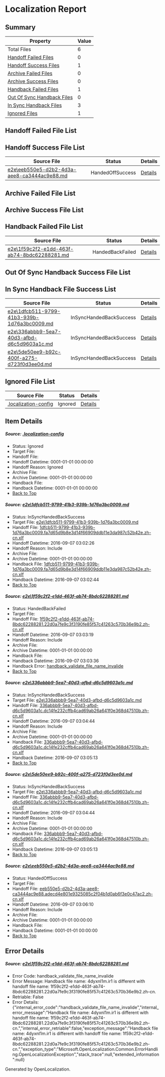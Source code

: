 # <a name='report-top'></a> Localization Report

## Summary
 Property | Value 
 -------- | ----- 
 Total Files | 6
[ Handoff Failed Files ](#handoff-failed-list)| 0
[ Handoff Success Files ](#handoff-success-list)| 1
[ Archive Failed Files ](#archive-failed-list)| 0
[ Archive Success Files ](#archive-success-list)| 0
[ Handback Failed Files ](#handback-failed-list)| 1
[ Out Of Sync Handback Files ](#outofsync-handback-success-list)| 0
[ In Sync Handback Files ](#insync-handback-success-list)| 3
[ Ignored Files ](#ignored-list)| 1

## <a name='handoff-failed-list'></a> Handoff Failed File List

## <a name='handoff-success-list'></a> Handoff Success File List
 Source File | Status | Details 
 ----------- | ------ | ------- 
 [e2e\eeb550e5-d2b2-4d3a-aee8-ca3444ac9e88.md](https://github.com/OpenLocalizationTestOrg/ol-test0/blob/3e6e7d9f974b0bd8590f2da54e306f6928d32625/e2e/eeb550e5-d2b2-4d3a-aee8-ca3444ac9e88.md) | HandedOffSuccess | [Details](#080fb20d65ad60edae0bc54800efe5c7f9eb4ddc5)

## <a name='archive-failed-list'></a> Archive Failed File List

## <a name='archive-success-list'></a> Archive Success File List

## <a name='handback-failed-list'></a> Handback Failed File List
 Source File | Status | Details 
 ----------- | ------ | ------- 
 [e2e\1f59c2f2-e1dd-463f-ab74-8bdc62288281.md](https://github.com/OpenLocalizationTestOrg/ol-test0/blob/362373ae9bd3d976a7654d29921e876cd2627c38/e2e/1f59c2f2-e1dd-463f-ab74-8bdc62288281.md) | HandedBackFailed | [Details](#7ef77d0f0fc71e6dbf61ae282025ff3537cfa80f2)

## <a name='outofsync-handback-success-list'></a> Out Of Sync Handback Success File List

## <a name='insync-handback-success-list'></a> In Sync Handback File Success List
 Source File | Status | Details 
 ----------- | ------ | ------- 
 [e2e\1dfcb511-9799-41b3-939b-1d76a3bc0009.md](https://github.com/OpenLocalizationTestOrg/ol-test0/blob/d886cefba121a9fb6b83166374d9061a60b2d0e4/e2e/1dfcb511-9799-41b3-939b-1d76a3bc0009.md) | InSyncHandedBackSuccess | [Details](#b966fdee7e0afa18a840c3f11877a713bef46c1b1)
 [e2e\336abbb9-5ea7-40d3-afbd-d6c5d9603a1c.md](https://github.com/OpenLocalizationTestOrg/ol-test0/blob/d896b42f996086e3554e7fdd599e63562e5206c6/e2e/336abbb9-5ea7-40d3-afbd-d6c5d9603a1c.md) | InSyncHandedBackSuccess | [Details](#495e6bc8db6d15a7ad04b9ec4216460a63c6b9283)
 [e2e\5de50ee9-b92c-400f-a275-d723f0d3ee0d.md](https://github.com/OpenLocalizationTestOrg/ol-test0/blob/3e6e7d9f974b0bd8590f2da54e306f6928d32625/e2e/5de50ee9-b92c-400f-a275-d723f0d3ee0d.md) | InSyncHandedBackSuccess | [Details](#495e6bc8db6d15a7ad04b9ec4216460a63c6b9284)

## <a name='ignored-list'></a> Ignored File List
 Source File | Status | Details 
 ----------- | ------ | ------- 
 [.localization-config](https://github.com/OpenLocalizationTestOrg/ol-test0/blob/3e6e7d9f974b0bd8590f2da54e306f6928d32625/.localization-config) | Ignored | [Details](#3d4f252ac210baf56311d7e97dcc2db10974dbd20)

## Item Details
##### <a name='3d4f252ac210baf56311d7e97dcc2db10974dbd20'></a> Source: [.localization-config](https://github.com/OpenLocalizationTestOrg/ol-test0/blob/3e6e7d9f974b0bd8590f2da54e306f6928d32625/.localization-config)
* Status: Ignored
* Target File: 
* Handoff File: 
* Handoff Datetime: 0001-01-01 00:00:00
* Handoff Reason: Ignored
* Archive File: 
* Archive Datetime: 0001-01-01 00:00:00
* Handback File: 
* Handback Datetime: 0001-01-01 00:00:00
* [Back to Top](#report-top)

##### <a name='b966fdee7e0afa18a840c3f11877a713bef46c1b1'></a> Source: [e2e\1dfcb511-9799-41b3-939b-1d76a3bc0009.md](https://github.com/OpenLocalizationTestOrg/ol-test0/blob/d886cefba121a9fb6b83166374d9061a60b2d0e4/e2e/1dfcb511-9799-41b3-939b-1d76a3bc0009.md)
* Status: InSyncHandedBackSuccess
* Target File: [e2e\1dfcb511-9799-41b3-939b-1d76a3bc0009.md](https://github.com/OpenLocalizationTestOrg/ol-test0-zhcn/blob/9c149bc1e93bb283bbb4da6ebf7ab0ab6af23273/e2e/1dfcb511-9799-41b3-939b-1d76a3bc0009.md)
* Handoff File: [1dfcb511-9799-41b3-939b-1d76a3bc0009.fa7d65d9b8e3d14f66909ddb11e3da987c52b42e.zh-cn.xlf](https://github.com/OpenLocalizationTestOrg/ol-test0-handoff/blob/135861fbfd6baef328691452f2188d5183f1fd5e/ol-handoff/OpenLocalizationTestOrg/ol-test0-zhcn/ci/ht/1dfcb511-9799-41b3-939b-1d76a3bc0009.fa7d65d9b8e3d14f66909ddb11e3da987c52b42e.zh-cn.xlf)
* Handoff Datetime: 2016-09-07 03:02:26
* Handoff Reason: Include
* Archive File: 
* Archive Datetime: 0001-01-01 00:00:00
* Handback File: [1dfcb511-9799-41b3-939b-1d76a3bc0009.fa7d65d9b8e3d14f66909ddb11e3da987c52b42e.zh-cn.xlf](https://github.com/OpenLocalizationTestOrg/ol-test0-handback/blob/dcdde823726ad9254ce9f8c460e801d8f4d6faee/ol-handback/OpenLocalizationTestOrg/ol-test0-zhcn/ci/ht/1dfcb511-9799-41b3-939b-1d76a3bc0009.fa7d65d9b8e3d14f66909ddb11e3da987c52b42e.zh-cn.xlf)
* Handback Datetime: 2016-09-07 03:02:44
* [Back to Top](#report-top)

##### <a name='7ef77d0f0fc71e6dbf61ae282025ff3537cfa80f2'></a> Source: [e2e\1f59c2f2-e1dd-463f-ab74-8bdc62288281.md](https://github.com/OpenLocalizationTestOrg/ol-test0/blob/362373ae9bd3d976a7654d29921e876cd2627c38/e2e/1f59c2f2-e1dd-463f-ab74-8bdc62288281.md)
* Status: HandedBackFailed
* Target File: 
* Handoff File: [1f59c2f2-e1dd-463f-ab74-8bdc62288281.22d0a7fe9c3f3190fe85f57c41263c570b36e9b2.zh-cn.xlf](https://github.com/OpenLocalizationTestOrg/ol-test0-handoff/blob/0024470d9a519dbf157cdf0530aa00475432a138/ol-handoff/OpenLocalizationTestOrg/ol-test0-zhcn/ci/ht/1f59c2f2-e1dd-463f-ab74-8bdc62288281.22d0a7fe9c3f3190fe85f57c41263c570b36e9b2.zh-cn.xlf)
* Handoff Datetime: 2016-09-07 03:03:19
* Handoff Reason: Include
* Archive File: 
* Archive Datetime: 0001-01-01 00:00:00
* Handback File: 
* Handback Datetime: 2016-09-07 03:03:36
* Handback Error: [handback_validate_file_name_invalide](#7ef77d0f0fc71e6dbf61ae282025ff3537cfa80f2handback_validate_file_name_invalide)
* [Back to Top](#report-top)

##### <a name='495e6bc8db6d15a7ad04b9ec4216460a63c6b9283'></a> Source: [e2e\336abbb9-5ea7-40d3-afbd-d6c5d9603a1c.md](https://github.com/OpenLocalizationTestOrg/ol-test0/blob/d896b42f996086e3554e7fdd599e63562e5206c6/e2e/336abbb9-5ea7-40d3-afbd-d6c5d9603a1c.md)
* Status: InSyncHandedBackSuccess
* Target File: [e2e\336abbb9-5ea7-40d3-afbd-d6c5d9603a1c.md](https://github.com/OpenLocalizationTestOrg/ol-test0-zhcn/blob/5eeba45fb81fe573be25fbd165f993cfd66a1683/e2e/336abbb9-5ea7-40d3-afbd-d6c5d9603a1c.md)
* Handoff File: [336abbb9-5ea7-40d3-afbd-d6c5d9603a1c.dc14fe232cffb4cad69ab26a641f0e368d47510b.zh-cn.xlf](https://github.com/OpenLocalizationTestOrg/ol-test0-handoff/blob/566c661a243e9f75a9bc8c6e0f90757970982867/ol-handoff/OpenLocalizationTestOrg/ol-test0-zhcn/ci/ht/336abbb9-5ea7-40d3-afbd-d6c5d9603a1c.dc14fe232cffb4cad69ab26a641f0e368d47510b.zh-cn.xlf)
* Handoff Datetime: 2016-09-07 03:04:44
* Handoff Reason: Include
* Archive File: 
* Archive Datetime: 0001-01-01 00:00:00
* Handback File: [336abbb9-5ea7-40d3-afbd-d6c5d9603a1c.dc14fe232cffb4cad69ab26a641f0e368d47510b.zh-cn.xlf](https://github.com/OpenLocalizationTestOrg/ol-test0-handback/blob/2d806ab70aa2d8bb4fee2a6c6ab01248f4922e07/ol-handback/OpenLocalizationTestOrg/ol-test0-zhcn/ci/ht/336abbb9-5ea7-40d3-afbd-d6c5d9603a1c.dc14fe232cffb4cad69ab26a641f0e368d47510b.zh-cn.xlf)
* Handback Datetime: 2016-09-07 03:05:13
* [Back to Top](#report-top)

##### <a name='495e6bc8db6d15a7ad04b9ec4216460a63c6b9284'></a> Source: [e2e\5de50ee9-b92c-400f-a275-d723f0d3ee0d.md](https://github.com/OpenLocalizationTestOrg/ol-test0/blob/3e6e7d9f974b0bd8590f2da54e306f6928d32625/e2e/5de50ee9-b92c-400f-a275-d723f0d3ee0d.md)
* Status: InSyncHandedBackSuccess
* Target File: [e2e\336abbb9-5ea7-40d3-afbd-d6c5d9603a1c.md](https://github.com/OpenLocalizationTestOrg/ol-test0-zhcn/blob/5eeba45fb81fe573be25fbd165f993cfd66a1683/e2e/336abbb9-5ea7-40d3-afbd-d6c5d9603a1c.md)
* Handoff File: [336abbb9-5ea7-40d3-afbd-d6c5d9603a1c.dc14fe232cffb4cad69ab26a641f0e368d47510b.zh-cn.xlf](https://github.com/OpenLocalizationTestOrg/ol-test0-handoff/blob/566c661a243e9f75a9bc8c6e0f90757970982867/ol-handoff/OpenLocalizationTestOrg/ol-test0-zhcn/ci/ht/336abbb9-5ea7-40d3-afbd-d6c5d9603a1c.dc14fe232cffb4cad69ab26a641f0e368d47510b.zh-cn.xlf)
* Handoff Datetime: 2016-09-07 03:04:44
* Handoff Reason: Include
* Archive File: 
* Archive Datetime: 0001-01-01 00:00:00
* Handback File: [336abbb9-5ea7-40d3-afbd-d6c5d9603a1c.dc14fe232cffb4cad69ab26a641f0e368d47510b.zh-cn.xlf](https://github.com/OpenLocalizationTestOrg/ol-test0-handback/blob/2d806ab70aa2d8bb4fee2a6c6ab01248f4922e07/ol-handback/OpenLocalizationTestOrg/ol-test0-zhcn/ci/ht/336abbb9-5ea7-40d3-afbd-d6c5d9603a1c.dc14fe232cffb4cad69ab26a641f0e368d47510b.zh-cn.xlf)
* Handback Datetime: 2016-09-07 03:05:13
* [Back to Top](#report-top)

##### <a name='080fb20d65ad60edae0bc54800efe5c7f9eb4ddc5'></a> Source: [e2e\eeb550e5-d2b2-4d3a-aee8-ca3444ac9e88.md](https://github.com/OpenLocalizationTestOrg/ol-test0/blob/3e6e7d9f974b0bd8590f2da54e306f6928d32625/e2e/eeb550e5-d2b2-4d3a-aee8-ca3444ac9e88.md)
* Status: HandedOffSuccess
* Target File: 
* Handoff File: [eeb550e5-d2b2-4d3a-aee8-ca3444ac9e88.adecd4e801e9325085c2f04b1d0ab6f3e0c47ac2.zh-cn.xlf](https://github.com/OpenLocalizationTestOrg/ol-test0-handoff/blob/e8433e6a7d609bde7070e022e6f2a13f43f00224/ol-handoff/OpenLocalizationTestOrg/ol-test0-zhcn/ci/ht/eeb550e5-d2b2-4d3a-aee8-ca3444ac9e88.adecd4e801e9325085c2f04b1d0ab6f3e0c47ac2.zh-cn.xlf)
* Handoff Datetime: 2016-09-07 03:06:10
* Handoff Reason: Include
* Archive File: 
* Archive Datetime: 0001-01-01 00:00:00
* Handback File: 
* Handback Datetime: 0001-01-01 00:00:00
* [Back to Top](#report-top)


## Error Details
##### <a name='7ef77d0f0fc71e6dbf61ae282025ff3537cfa80f2handback_validate_file_name_invalide'></a> Source: [e2e\1f59c2f2-e1dd-463f-ab74-8bdc62288281.md](#7ef77d0f0fc71e6dbf61ae282025ff3537cfa80f2)
* Error Code: handback_validate_file_name_invalide
* Error Message: Handback file name: 4dyxnl1m.ir1 is different with handoff file name: 1f59c2f2-e1dd-463f-ab74-8bdc62288281.22d0a7fe9c3f3190fe85f57c41263c570b36e9b2.zh-cn.
* Retriable: False
* Error Details: {"internal_error_code":"handback_validate_file_name_invalide","internal_error_message":"Handback file name: 4dyxnl1m.ir1 is different with handoff file name: 1f59c2f2-e1dd-463f-ab74-8bdc62288281.22d0a7fe9c3f3190fe85f57c41263c570b36e9b2.zh-cn.","internal_error_retriable":false,"exception_message":"Handback file name: 4dyxnl1m.ir1 is different with handoff file name: 1f59c2f2-e1dd-463f-ab74-8bdc62288281.22d0a7fe9c3f3190fe85f57c41263c570b36e9b2.zh-cn.","exception_type":"Microsoft.OpenLocalization.Common.ErrorHandling.OpenLocalizationException","stack_trace":null,"extended_information":null}


Generated by OpenLocalization.
